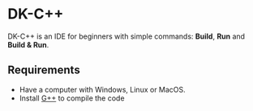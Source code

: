 # DK-C++

DK-C++ is an IDE for beginners with simple commands:
**Build**, **Run** and **Build & Run**.

## Requirements
* Have a computer with Windows, Linux or MacOS.
* Install [G++](https://sourceforge.net/projects/mingw/)
  to compile the code